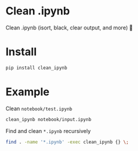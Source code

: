 # Clean .ipynb

Clean .ipynb (isort, black, clear output, and more) :sunflower:

# Install

```sh
pip install clean_ipynb
```

# Example

Clean `notebook/test.ipynb`

```sh
clean_ipynb notebook/input.ipynb
```

Find and clean `*.ipynb` recursively

```sh
find . -name '*.ipynb' -exec clean_ipynb {} \;
```
